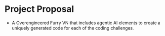 # Project Proposal
- A Overengineered Furry VN that includes agentic AI elements to create a uniquely generated code for each of the coding challenges.
